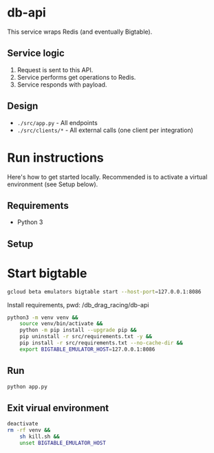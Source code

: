 # db-api

This service wraps Redis (and eventually Bigtable).

## Service logic

1. Request is sent to this API.
2. Service performs get operations to Redis.
3. Service responds with payload.

## Design

- `./src/app.py` - All endpoints
- `./src/clients/*` - All external calls (one client per integration)

# Run instructions

Here's how to get started locally. Recommended is to activate a virtual environment (see Setup below).

## Requirements

- Python 3

## Setup

# Start bigtable

```bash
gcloud beta emulators bigtable start --host-port=127.0.0.1:8086
```

Install requirements, pwd: /db_drag_racing/db-api

```bash
python3 -m venv venv &&
    source venv/bin/activate &&
    python -m pip install --upgrade pip &&
    pip uninstall -r src/requirements.txt -y &&
    pip install -r src/requirements.txt --no-cache-dir &&
    export BIGTABLE_EMULATOR_HOST=127.0.0.1:8086
```

## Run

```bash
python app.py
```

## Exit virual environment

```bash
deactivate
rm -rf venv &&
    sh kill.sh &&
    unset BIGTABLE_EMULATOR_HOST
```
